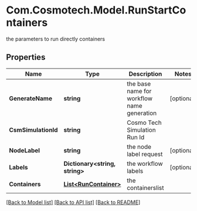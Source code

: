 # Com.Cosmotech.Model.RunStartContainers
the parameters to run directly containers

## Properties

Name | Type | Description | Notes
------------ | ------------- | ------------- | -------------
**GenerateName** | **string** | the base name for workflow name generation | [optional] 
**CsmSimulationId** | **string** | Cosmo Tech Simulation Run Id | 
**NodeLabel** | **string** | the node label request | [optional] 
**Labels** | **Dictionary&lt;string, string&gt;** | the workflow labels | [optional] 
**Containers** | [**List&lt;RunContainer&gt;**](RunContainer.md) | the containerslist | 

[[Back to Model list]](../README.md#documentation-for-models) [[Back to API list]](../README.md#documentation-for-api-endpoints) [[Back to README]](../README.md)

